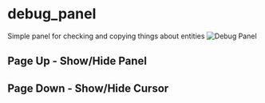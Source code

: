 # debug_panel
Simple panel for checking and copying things about entities
![Debug Panel](https://image.prntscr.com/image/eGmASHIoQeuWqelPpp5UhA.png)

## Page Up - Show/Hide Panel
## Page Down - Show/Hide Cursor
